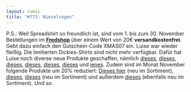```yaml
---
layout: comic
title: "#773: Nieselregen"
---
```


P.S.: Weil Spreadshirt so freundlich ist, sind vom 1. bis zum 30. November Bestellungen im <a href="http://125913.spreadshirt.net/de/DE/Shop"><strong>Fredshop</strong></a> über einem Wert von 20€ <strong>versandkostenfrei</strong>. Gebt dazu einfach den Gutschein-Code XMAS07 ein.
Luise war wieder fleißig. Die limitierten Dickies-Shirts sind nicht mehr verfügbar. Dafür hat Luise noch diverse neue Produkte geschaffen, nämlich <a href="http://125913.spreadshirt.net/de/DE/Shop/Article/Index/article/Regen-fetzt-5706147">dieses</a>, <a href="http://125913.spreadshirt.net/de/DE/Shop/Article/Index/article/Regen-fetzt-5785404">dieses</a>, <a href="http://125913.spreadshirt.net/de/DE/Shop/Article/Index/article/Batfred-5785325">dieses</a>, <a href="http://125913.spreadshirt.net/de/DE/Shop/Article/Index/article/Badfred-5785454">dieses</a>, <a href="http://125913.spreadshirt.net/de/DE/Shop/Article/Index/article/Batfred-5785423">dieses</a>, <a href="http://125913.spreadshirt.net/de/DE/Shop/Article/Index/article/Fred-denkt-5711341">dieses</a> und <a href="http://125913.spreadshirt.net/de/DE/Shop/Article/Index/article/Kaefer-5773886">jenes</a>.
Zudem sind im Monat November folgende Produkte um 20% reduziert: <a href="http://125913.spreadshirt.net/de/DE/Shop/Article/Index/article/Fred-serioes-5785585">Dieses hier</a> (neu im Sortiment),  <a href="http://125913.spreadshirt.net/de/DE/Shop/Article/Index/article/Fred-serioes-hinten-bedruckt-5424497">dieses</a>, <a href="http://125913.spreadshirt.net/de/DE/Shop/Article/Index/article/Sternenfred-5785587">dieses</a> (neu im Sortiment) und außerdem <a href="http://125913.spreadshirt.net/de/DE/Shop/Article/Index/article/Badfred-5785594">dieses</a> (ebenfalls neu im Sortiment).
Und so.
